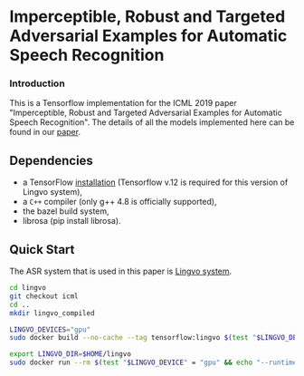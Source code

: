 # Imperceptible, Robust and Targeted Adversarial Examples for Automatic Speech Recognition

### Introduction
This is a Tensorflow implementation for the ICML 2019 paper "Imperceptible, Robust and Targeted Adversarial Examples for Automatic Speech Recognition". The details of all the models implemented here can be found in our [paper](http://proceedings.mlr.press/v97/qin19a.html).

## Dependencies

*   a TensorFlow [installation](https://www.tensorflow.org/install/) (Tensorflow v.12 is required for this version of Lingvo system),
*   a `C++` compiler (only g++ 4.8 is officially supported),
*   the bazel build system,
*   librosa (pip install librosa).


## Quick Start

The ASR system that is used in this paper is [Lingvo system](https://github.com/tensorflow/lingvo). 

```bash
cd lingvo
git checkout icml
cd ..
mkdir lingvo_compiled

LINGVO_DEVICES="gpu"
sudo docker build --no-cache --tag tensorflow:lingvo $(test "$LINGVO_DEVICE" = "gpu" && echo "--build-arg base_image=nvidia/cuda:9.0-cudnn7-runtime-ubuntu16.04") - < lingvo/docker/dev.dockerfile

export LINGVO_DIR=$HOME/lingvo
sudo docker run --rm $(test "$LINGVO_DEVICE" = "gpu" && echo "--runtime=nvidia") -it -v ${LINGVO_DIR}:/tmp/lingvo -v ~/lingvo_compiled:/tmp/lingvo_compiled -v ${HOME}/.gitconfig:/home/${USER}/.gitconfig:ro -p 6006:6006 -p 8888:8888 --name lingvo tensorflow:lingvo bash


```
